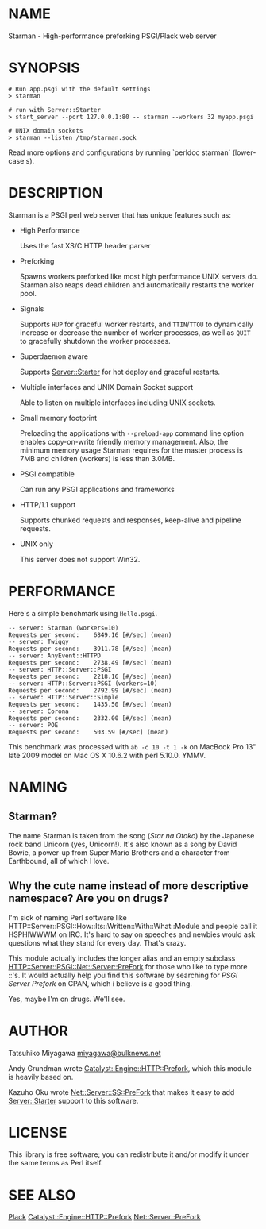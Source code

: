 # NAME

Starman - High-performance preforking PSGI/Plack web server

# SYNOPSIS

    # Run app.psgi with the default settings
    > starman

    # run with Server::Starter
    > start_server --port 127.0.0.1:80 -- starman --workers 32 myapp.psgi

    # UNIX domain sockets
    > starman --listen /tmp/starman.sock

Read more options and configurations by running \`perldoc starman\` (lower-case s).

# DESCRIPTION

Starman is a PSGI perl web server that has unique features such as:

- High Performance

    Uses the fast XS/C HTTP header parser

- Preforking

    Spawns workers preforked like most high performance UNIX servers
    do. Starman also reaps dead children and automatically restarts the
    worker pool.

- Signals

    Supports `HUP` for graceful worker restarts, and `TTIN`/`TTOU` to
    dynamically increase or decrease the number of worker processes, as
    well as `QUIT` to gracefully shutdown the worker processes.

- Superdaemon aware

    Supports [Server::Starter](http://search.cpan.org/perldoc?Server::Starter) for hot deploy and graceful restarts.

- Multiple interfaces and UNIX Domain Socket support

    Able to listen on multiple interfaces including UNIX sockets.

- Small memory footprint

    Preloading the applications with `--preload-app` command line option
    enables copy-on-write friendly memory management. Also, the minimum
    memory usage Starman requires for the master process is 7MB and
    children (workers) is less than 3.0MB.

- PSGI compatible

    Can run any PSGI applications and frameworks

- HTTP/1.1 support

    Supports chunked requests and responses, keep-alive and pipeline requests.

- UNIX only

    This server does not support Win32.

# PERFORMANCE

Here's a simple benchmark using `Hello.psgi`.

    -- server: Starman (workers=10)
    Requests per second:    6849.16 [#/sec] (mean)
    -- server: Twiggy
    Requests per second:    3911.78 [#/sec] (mean)
    -- server: AnyEvent::HTTPD
    Requests per second:    2738.49 [#/sec] (mean)
    -- server: HTTP::Server::PSGI
    Requests per second:    2218.16 [#/sec] (mean)
    -- server: HTTP::Server::PSGI (workers=10)
    Requests per second:    2792.99 [#/sec] (mean)
    -- server: HTTP::Server::Simple
    Requests per second:    1435.50 [#/sec] (mean)
    -- server: Corona
    Requests per second:    2332.00 [#/sec] (mean)
    -- server: POE
    Requests per second:    503.59 [#/sec] (mean)

This benchmark was processed with `ab -c 10 -t 1 -k` on MacBook Pro
13" late 2009 model on Mac OS X 10.6.2 with perl 5.10.0. YMMV.

# NAMING

## Starman?

The name Starman is taken from the song (_Star na Otoko_) by the
Japanese rock band Unicorn (yes, Unicorn!). It's also known as a song
by David Bowie, a power-up from Super Mario Brothers and a character
from Earthbound, all of which I love.

## Why the cute name instead of more descriptive namespace? Are you on drugs?

I'm sick of naming Perl software like
HTTP::Server::PSGI::How::Its::Written::With::What::Module and people
call it HSPHIWWWM on IRC. It's hard to say on speeches and newbies
would ask questions what they stand for every day. That's crazy.

This module actually includes the longer alias and an empty subclass
[HTTP::Server::PSGI::Net::Server::PreFork](http://search.cpan.org/perldoc?HTTP::Server::PSGI::Net::Server::PreFork) for those who like to type
more ::'s. It would actually help you find this software by searching
for _PSGI Server Prefork_ on CPAN, which i believe is a good thing.

Yes, maybe I'm on drugs. We'll see.

# AUTHOR

Tatsuhiko Miyagawa <miyagawa@bulknews.net>

Andy Grundman wrote [Catalyst::Engine::HTTP::Prefork](http://search.cpan.org/perldoc?Catalyst::Engine::HTTP::Prefork), which this module
is heavily based on.

Kazuho Oku wrote [Net::Server::SS::PreFork](http://search.cpan.org/perldoc?Net::Server::SS::PreFork) that makes it easy to add
[Server::Starter](http://search.cpan.org/perldoc?Server::Starter) support to this software.

# LICENSE

This library is free software; you can redistribute it and/or modify
it under the same terms as Perl itself.

# SEE ALSO

[Plack](http://search.cpan.org/perldoc?Plack) [Catalyst::Engine::HTTP::Prefork](http://search.cpan.org/perldoc?Catalyst::Engine::HTTP::Prefork) [Net::Server::PreFork](http://search.cpan.org/perldoc?Net::Server::PreFork)
